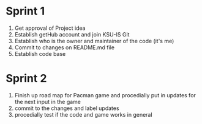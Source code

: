 # Sprint 1

1. Get approval of Project idea
2. Establish getHub account and join KSU-IS Git
3. Establish who is the owner and maintainer of the code (it's me)
4. Commit to changes on README.md file
5. Establish code base


# Sprint 2

1. Finish up road map for Pacman game and procedially put in updates for the next input in the game
2. commit to the changes and label updates
3. procedially test if the code and game works in general
